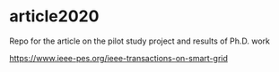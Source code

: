 # article2020
Repo for the article on the pilot study project and results of Ph.D. work

https://www.ieee-pes.org/ieee-transactions-on-smart-grid
